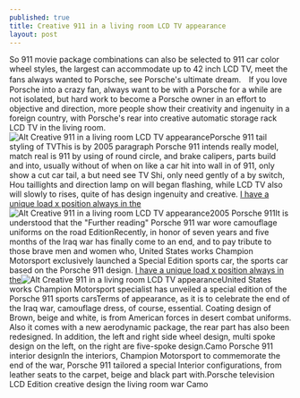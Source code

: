 ```yaml
---
published: true
title: Creative 911 in a living room LCD TV appearance
layout: post
---
```

So 911 movie package combinations can also be selected to 911 car color wheel styles, the largest can accommodate up to 42 inch LCD TV, meet the fans always wanted to Porsche, see Porsche\'s ultimate dream.　If you love Porsche into a crazy fan, always want to be with a Porsche for a while are not isolated, but hard work to become a Porsche owner in an effort to objective and direction, more people show their creativity and ingenuity in a foreign country, with Porsche\'s rear into creative automatic storage rack LCD TV in the living room.![Alt Creative 911 in a living room LCD TV appearance](https://c1.staticflickr.com/9/8563/27719229013_b36f2ee2cf.jpg)Porsche 911 tail styling of TVThis is by 2005 paragraph Porsche 911 intends really model, match real is 911 by using of round circle, and brake calipers, parts build and into, usually without of when on like a car hit into wall in of 911, only show a cut car tail, a but need see TV Shi, only need gently of a by switch, Hou taillights and direction lamp on will began flashing, while LCD TV also will slowly to rises, quite of has design ingenuity and creative. [I have a unique load x position always in the](http://uag2015.blogspot.com/2016/07/i-have-unique-load-x-position-always-in.html)![Alt Creative 911 in a living room LCD TV appearance](https://c2.staticflickr.com/8/7762/27718939144_6250ccf113.jpg)2005 Porsche 911It is understood that the \"Further reading\" Porsche 911 war wore camouflage uniforms on the road EditionRecently, in honor of seven years and five months of the Iraq war has finally come to an end, and to pay tribute to those brave men and women who, United States works Champion Motorsport exclusively launched a Special Edition sports car, the sports car based on the Porsche 911 design. [I have a unique load x position always in the](http://uag2015.blogspot.com/2016/07/i-have-unique-load-x-position-always-in.html)![Alt Creative 911 in a living room LCD TV appearance](https://c1.staticflickr.com/9/8844/28335091855_9508dcf661.jpg)United States works Champion Motorsport specialist has unveiled a special edition of the Porsche 911 sports carsTerms of appearance, as it is to celebrate the end of the Iraq war, camouflage dress, of course, essential. Coating design of Brown, beige and white, is from American forces in desert combat uniforms. Also it comes with a new aerodynamic package, the rear part has also been redesigned. In addition, the left and right side wheel design, multi spoke design on the left, on the right are five-spoke design.Camo Porsche 911 interior designIn the interiors, Champion Motorsport to commemorate the end of the war, Porsche 911 tailored a special Interior configurations, from leather seats to the carpet, beige and black part with.Porsche television LCD Edition creative design the living room war Camo